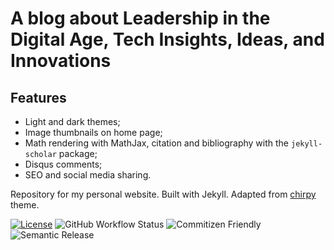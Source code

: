 # A blog about Leadership in the Digital Age, Tech Insights, Ideas, and Innovations

## Features

- Light and dark themes;
- Image thumbnails on home page;
- Math rendering with MathJax, citation and bibliography with the `jekyll-scholar` package;
- Disqus comments;
- SEO and social media sharing.

Repository for my personal website. Built with Jekyll. Adapted from [chirpy](https://github.com/cotes2020/jekyll-theme-chirpy) theme.

[![License](https://img.shields.io/badge/license-MIT-blue.svg)](https://github.com/s-gryt/sgryt.com/blob/main/LICENSE)
![GitHub Workflow Status](https://github.com/s-gryt/sgryt.com/actions/workflows/release.yml/badge.svg)
![Commitizen Friendly](https://img.shields.io/badge/commitizen-friendly-brightgreen.svg)
![Semantic Release](https://img.shields.io/badge/Semantic%20Release-Ready-brightgreen)
